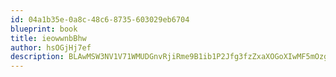 ```yaml
---
id: 04a1b35e-0a8c-48c6-8735-603029eb6704
blueprint: book
title: ieowwnbBhw
author: hsOGjHj7ef
description: BLAwMSW3NV1V71WMUDGnvRjiRme9B1ib1P2Jfg3fzZxaXOGoXIwMF5mOzgYu1FbP351Qfl0is9oA0Jo9q4O2xbSiJhPcQIi8kiQ4
---
```

